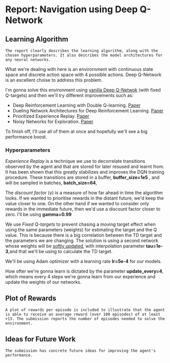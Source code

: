 # Report: Navigation using Deep Q-Network

## Learning Algorithm
```
The report clearly describes the learning algorithm, along with the chosen hyperparameters. It also describes the model architectures for any neural networks.
```
What we're dealing with here is an envirornment with continuous state space and discrete action space with 4 possible actions. Deep Q-Network is an excellent choise to address this problem.

I'm gonna solve this environment using [vanilla Deep Q-Netwok](http://www.readcube.com/articles/10.1038/nature14236) (with fixed Q-targets) and then we'll try different improvements such as:

- Deep Reinforcement Learning with Double Q-learning. [Paper](https://arxiv.org/abs/1509.06461)
- Dueling Network Architectures for Deep Reinforcement Learning. [Paper](https://arxiv.org/abs/1511.06581)
- Prioritized Experience Replay. [Paper](https://arxiv.org/abs/1511.05952)
- Noisy Networks for Exploration. [Paper](https://arxiv.org/abs/1706.10295)

To finish off, I'll use all of them at once and hopefully we'll see a big performance boost.

### Hyperparameters
_Experience Replay_ is a technique we use to decorrelate transitions observed by the agent and that are stored for later resused and learnt from. It has been shown that this greatly stabilizes and improves the DQN training procedure. These transitions are stored in a buffer, **buffer_size=1e5** , and will be sampled in batches, **batch_size=64**, 

The _discount factor_ (γ) is a measure of how far ahead in time the algorithm looks. If we wanted to prioritise rewards in the distant future, we'd keep the value closer to one. On the other hand if we wanted to consider only rewards in the immediate future, then we'd use a discount factor closer to zero. I'll be using **gamma=0.99**

We use _Fixed Q-targets_ to prevent chasing a moving target effect when using the same parameters (weights) for estimating the target and the Q value. This is because there is a big correlation between the TD target and the parameters we are changing. The solution is using a second network whose weights will be [softly updated](https://github.com/jscriptcoder/Navigation-Deep-Q-Network/blob/master/agent/agent.py#L228), with interpolation parameter **tau=1e-3**,and that we'll be using to calculate the TD target.

We'll be using Adam optimizer with a learning rate **lr=5e-4** for our models. 

How ofter we're gonna learn is dictated by the parameter **update_every=4**, which means every 4 steps we're gonna learn from our experience and update the weights of our networks.

## Plot of Rewards
```
A plot of rewards per episode is included to illustrate that the agent is able to receive an average reward (over 100 episodes) of at least +13. The submission reports the number of episodes needed to solve the environment.
```

## Ideas for Future Work
```
The submission has concrete future ideas for improving the agent's performance.
```
